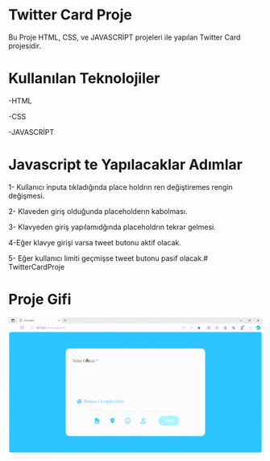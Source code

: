 <h1>Twitter Card Proje</h1>

 Bu Proje HTML, CSS, ve JAVASCRİPT projeleri ile yapılan Twitter Card projesidir.

<h1>Kullanılan Teknolojiler</h1>

-HTML

-CSS

-JAVASCRİPT

# Javascript te Yapılacaklar Adımlar

1- Kullanıcı inputa tıkladığında place holdrın ren değiştiremes rengin değişmesi.

2- Klaveden giriş olduğunda placeholderın kabolması.

3- Klavyeden giriş yapılamıdğında placeholdrın tekrar gelmesi.

4-Eğer klavye girişi varsa tweet butonu aktif olacak.

5- Eğer kullanıcı limiti geçmişse tweet butonu pasif olacak.# TwitterCardProje

<h1>Proje Gifi</h1>

<img src="images/Document-Profil-1-Microsoft_-Edge-2023-10-22-13-57-00.gif"/>
